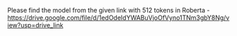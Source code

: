 Please find the model from the given link with 512 tokens in Roberta - https://drive.google.com/file/d/1edOdeIdYWABuVjoOfVyno1TNm3gbY8Ng/view?usp=drive_link
